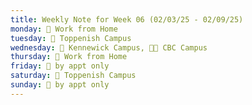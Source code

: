 ```yaml
---
title: Weekly Note for Week 06 (02/03/25 - 02/09/25)
monday: 🏡 Work from Home
tuesday: 🏫 Toppenish Campus
wednesday: 🏫 Kennewick Campus, 🌃🏫 CBC Campus
thursday: 🏡 Work from Home
friday: 🫥 by appt only
saturday: 🏫 Toppenish Campus
sunday: 🫥 by appt only
---
```

